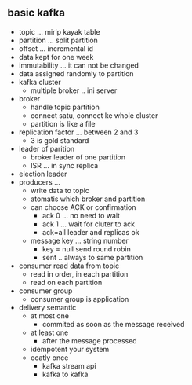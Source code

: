 ## basic kafka
- topic ... mirip kayak table
- partition ... split partition
- offset ... incremental id
- data kept for one week
- immutability ... it can not be changed
- data assigned randomly to partition
- kafka cluster
  - multiple broker .. ini server
- broker 
  - handle topic partition
  - connect satu, connect ke whole cluster
  - partition is like a file
- replication factor ... between 2 and 3
  - 3 is gold standard
- leader of parition
  - broker leader of one partition
  - ISR ... in sync replica
- election leader
- producers ...
  - write data to topic
  - atomatis which broker and partition
  - can choose ACK or confirmation
    - ack 0 ... no need to wait
    - ack 1 ... wait for cluter to ack
    - ack=all leader and replicas ok
  - message key ... string number
    - key = null send round robin
    - sent .. always to same partition
- consumer read data from topic
  - read in order, in each partition
  - read on each partition
- consumer group
  - consumer group is application
- delivery semantic
  - at most one
    - commited as soon as the message received
  - at least one
    - after the message processed
  - idempotent your system
  - ecatly once
    - kafka stream api
    - kafka to kafka
    
